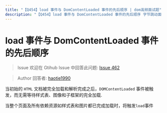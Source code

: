 ```yaml
---
title: "【Q454】load 事件与 DomContentLoaded 事件的先后顺序 | dom高频面试题"
description: "【Q454】load 事件与 DomContentLoaded 事件的先后顺序 字节跳动面试题、阿里腾讯面试题、美团小米面试题。"
---
```


# load 事件与 DomContentLoaded 事件的先后顺序

> Issue
> 欢迎在 Gtihub Issue 中回答此问题: [Issue 462](https://github.com/shfshanyue/Daily-Question/issues/462)

> Author
> 回答者: [haotie1990](https://github.com/haotie1990)

当初始的 `HTML` 文档被完全加载和解析完成之后，`DOMContentLoaded` 事件被触发，而无需等待样式表、图像和子框架的完全加载.

当整个页面及所有依赖资源如样式表和图片都已完成加载时，将触发`load`事件
